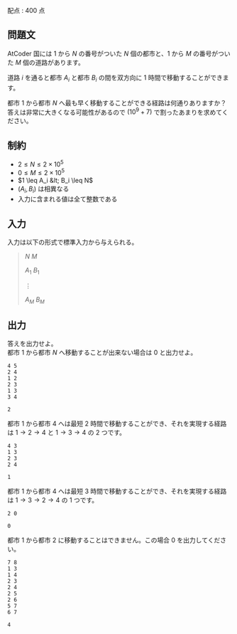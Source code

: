 配点 : $400$ 点

## 問題文

AtCoder 国には $1$ から $N$ の番号がついた $N$ 個の都市と、$1$ から $M$ の番号がついた $M$ 個の道路があります。

道路 $i$ を通ると都市 $A_i$ と都市 $B_i$ の間を双方向に $1$ 時間で移動することができます。

都市 $1$ から都市 $N$ へ最も早く移動することができる経路は何通りありますか？<br>
答えは非常に大きくなる可能性があるので $(10^9+7)$ で割ったあまりを求めてください。

## 制約

- $2 \leq N \leq 2\times 10^5$
- $0 \leq M \leq 2\times 10^5$
- $1 \leq A_i &lt; B_i \leq N$
- $(A_i,B_i)$ は相異なる
- 入力に含まれる値は全て整数である

## 入力

入力は以下の形式で標準入力から与えられる。

> $N$ $M$
> 
> $A_1$ $B_1$
> 
> $\vdots$
> 
> $A_M$ $B_M$

## 出力

答えを出力せよ。<br>
都市 $1$ から都市 $N$ へ移動することが出来ない場合は $0$ と出力せよ。

```input1
4 5
2 4
1 2
2 3
1 3
3 4
```

```output1
2
```

都市 $1$ から都市 $4$ へは最短 $2$ 時間で移動することができ、それを実現する経路は $1 \to 2 \to 4$ と $1 \to 3 \to 4$ の $2$ つです。

```input2
4 3
1 3
2 3
2 4
```

```output2
1
```

都市 $1$ から都市 $4$ へは最短 $3$ 時間で移動することができ、それを実現する経路は $1 \to 3 \to 2 \to 4$ の $1$ つです。

```input3
2 0
```

```output3
0
```

都市 $1$ から都市 $2$  に移動することはできません。この場合 $0$ を出力してください。

```input4
7 8
1 3
1 4
2 3
2 4
2 5
2 6
5 7
6 7
```

```output4
4
```